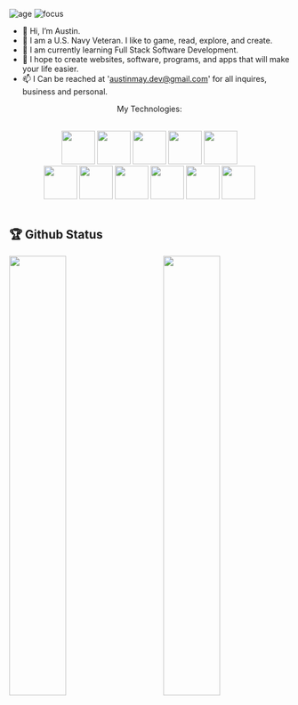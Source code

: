 
![age](https://img.shields.io/badge/age-25-blue)
![focus](https://img.shields.io/badge/focus-FullStack-brightgreen)

- 👋 Hi, I’m Austin.
- 👀 I am a U.S. Navy Veteran. I like to game, read, explore, and create. 
- 🌱 I am currently learning Full Stack Software Development.
- 💞️ I hope to create websites, software, programs, and apps that will make your life easier.
- 📫 I Can be reached at 'austinmay.dev@gmail.com' for all inquires, business and personal.

<div align="center">

My Technologies:
  
<br>
</div>


<div align="center">

<img src="https://github.com/Subhampreet/Subhampreet/blob/master/logos/python.png?raw=true" height="60" width="60">
<img src="https://github.com/Subhampreet/Subhampreet/blob/master/logos/JS.png?raw=true" height="60" width="60">
<img src="https://cdn.iconscout.com/icon/free/png-512/node-js-1174925.png" height="60" width="60">
<img src="https://github.com/Subhampreet/Subhampreet/blob/master/logos/css.png?raw=true" height="60" width="60">
<img src="https://github.com/Subhampreet/Subhampreet/blob/master/logos/html.png?raw=true" height="60" width="60">
<br>
<img src="https://github.com/Subhampreet/Subhampreet/blob/master/logos/django.jpg?raw=true" height="60" width="60">
<img src="https://github.com/Subhampreet/Subhampreet/blob/master/logos/react.png?raw=true" height="60" width="60">
<img src="https://github.com/Subhampreet/Subhampreet/blob/master/logos/sql.png?raw=true" height="60" width="60">
<img src="https://github.com/Subhampreet/Subhampreet/blob/master/logos/git.png?raw=true" height="60" width="60">
<img src="https://github.com/Subhampreet/Subhampreet/blob/master/logos/vs.png?raw=true" height="60" width="60">
<img src="https://github.com/Subhampreet/Subhampreet/blob/master/logos/bootstrap.png?raw=true" height="60" width="60">
</div>

  
<br >

## 🏆 Github Status

<img  src="https://github-readme-stats.vercel.app/api?username=AustinMay1&show_icons=true&hide_border=true&theme=dark" width="45%" align="right" >

<img  src="https://github-readme-streak-stats.herokuapp.com/?user=AustinMay1&theme=dark" width="45%" >

<br>

<div align="center">
